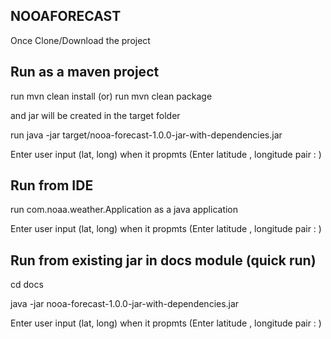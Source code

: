 
## NOOAFORECAST 

Once Clone/Download the project

## Run as a maven project

run  mvn clean install 
(or) 
run  mvn clean package 

and jar will be created in the target folder 

run java -jar target/nooa-forecast-1.0.0-jar-with-dependencies.jar 

Enter user input (lat, long) when it propmts (Enter latitude , longitude pair : )


## Run from IDE
run com.noaa.weather.Application as a java application 

Enter user input (lat, long) when it propmts (Enter latitude , longitude pair : )

## Run from existing jar in docs module (quick run)

cd docs

java -jar nooa-forecast-1.0.0-jar-with-dependencies.jar 

Enter user input (lat, long) when it propmts (Enter latitude , longitude pair : )

